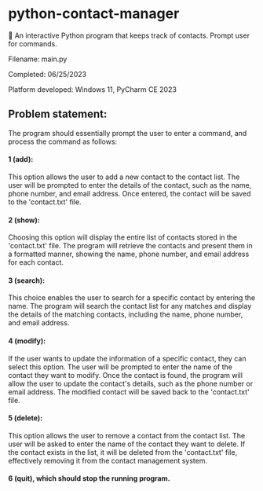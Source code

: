 # python-contact-manager
📃 An interactive Python program that keeps track of contacts. Prompt user for commands.

Filename: main.py

Completed: 06/25/2023

Platform developed: Windows 11, PyCharm CE 2023

## Problem statement: 
The program should essentially prompt the user to enter a command, and process the command as follows:

#### 1 (add):
This option allows the user to add a new contact to the contact list. The user will be prompted to enter the details of the contact, such as the name, phone number, and email address. 
Once entered, the contact will be saved to the 'contact.txt' file.

#### 2 (show):
Choosing this option will display the entire list of contacts stored in the 'contact.txt' file. The program will retrieve the contacts and present them in a formatted manner, showing the name, phone number, and email address for each contact.

#### 3 (search):
This choice enables the user to search for a specific contact by entering the name. The program will search the contact list for any matches and display the details of the matching contacts, including the name, phone number, and email address.

#### 4 (modify):
If the user wants to update the information of a specific contact, they can select this option. The user will be prompted to enter the name of the contact they want to modify. 
Once the contact is found, the program will allow the user to update the contact's details, such as the phone number or email address. The modified contact will be saved back to the 'contact.txt' file.

#### 5 (delete):
This option allows the user to remove a contact from the contact list. The user will be asked to enter the name of the contact they want to delete. 
If the contact exists in the list, it will be deleted from the 'contact.txt' file, effectively removing it from the contact management system.

#### 6 (quit), which should stop the running program.
